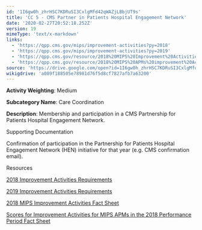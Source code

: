 ```yaml
---
id: '1I6gw0h_zhrHSC7KDRuSI3CxlgMfd42qWAZjLBbjUT9s'
title: 'CC 5 - CMS Partner in Patients Hospital Engagement Network'
date: '2020-02-27T20:52:18.252Z'
version: 19
mimeType: 'text/x-markdown'
links:
  - 'https://qpp.cms.gov/mips/improvement-activities?py=2018'
  - 'https://qpp.cms.gov/mips/improvement-activities?py=2019'
  - 'https://qpp.cms.gov/resource/2018%20MIPS%20Improvement%20Activities%20Fact%20Sheet'
  - 'https://qpp.cms.gov/resource/2018%20MIPS%20APMs%20improvement%20Activities%20scores%20fact%20sheet'
source: 'https://drive.google.com/open?id=1I6gw0h_zhrHSC7KDRuSI3CxlgMfd42qWAZjLBbjUT9s'
wikigdrive: 'a089f188505e78981d76f5d8cf7827afb7a63200'
---
```

**Activity Weighting**: Medium

**Subcategory Name**: Care Coordination

**Description**: Membership and participation in a CMS Partnership for Patients Hospital Engagement Network.

Supporting Documentation

Confirmation of participation in the Partnership for Patients Hospital Engagement Network (HEN) initiative for that year (e.g. CMS confirmation email).

Resources

[2018 Improvement Activities Requirements](https://qpp.cms.gov/mips/improvement-activities?py=2018)

[2019 Improvement Activities Requirements](https://qpp.cms.gov/mips/improvement-activities?py=2019)

[2018 MIPS Improvement Activities Fact Sheet](https://qpp.cms.gov/resource/2018%20MIPS%20Improvement%20Activities%20Fact%20Sheet)

[Scores for Improvement Activities for MIPS APMs in the 2018 Performance Period Fact Sheet](https://qpp.cms.gov/resource/2018%20MIPS%20APMs%20improvement%20Activities%20scores%20fact%20sheet)
